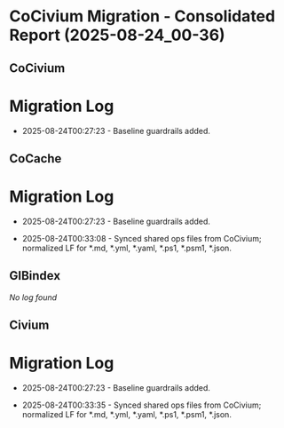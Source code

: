 # CoCivium Migration - Consolidated Report (2025-08-24_00-36)

## CoCivium
# Migration Log

- 2025-08-24T00:27:23 - Baseline guardrails added.


## CoCache
# Migration Log

- 2025-08-24T00:27:23 - Baseline guardrails added.


- 2025-08-24T00:33:08 - Synced shared ops files from CoCivium; normalized LF for *.md, *.yml, *.yaml, *.ps1, *.psm1, *.json.

## GIBindex
_No log found_

## Civium
# Migration Log

- 2025-08-24T00:27:23 - Baseline guardrails added.


- 2025-08-24T00:33:35 - Synced shared ops files from CoCivium; normalized LF for *.md, *.yml, *.yaml, *.ps1, *.psm1, *.json.

